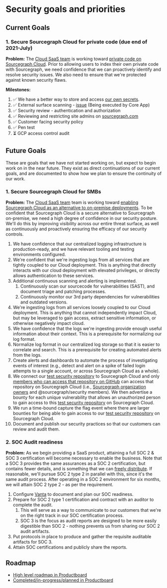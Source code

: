 # Security goals and priorities

## Current Goals

### 1. Secure Sourcegraph Cloud for private code (due end of 2021-July)

**Problem:** The [Cloud SaaS team](../../../../departments/product-engineering/engineering/cloud/saas/index.md) is working toward [private code on Sourcegraph Cloud](index.md). Prior to allowing users to index their own private code with Sourcegraph, we need confidence that we can proactively identify and resolve security issues. We also need to ensure that we're protected against known security flaws.

**Milestones:**

1. ✅ We have a better way to store and access [our own secrets](https://docs.google.com/document/d/1HzO7szEm-h4fqlQOnVbcJdpDmfQiM7Rb-Tz4CMEYl-Q).
2. ✅ External surface scanning - [issue](https://github.com/sourcegraph/sourcegraph/issues/21298) (Being executed by Core App)
3. ✅ Security review - authentication and authorization
4. ✅ Reviewing and restricting site admins on [sourcegraph.com](https://sourcegraph.com/)
5. ✅ Customer facing security policy
6. ✅ Pen test
7. ⏳ GCP access control audit

## Future Goals

These are goals that we have not started working on, but expect to begin work on in the near future. They exist as direct continuations of our current goals, and are documented to show how we plan to ensure the continuity of our work.

### 1. Secure Sourcegraph Cloud for SMBs

**Problem:** The [Cloud SaaS team](../../../../departments/product-engineering/engineering/cloud/saas/index.md) team is working toward [enabling Sourcegraph Cloud as an alternative to on-premise deployments](../../../../product-engineering/engineering/cloud/saas/index.md). To be confident that Sourcegraph Cloud is a secure alternative to Sourcegraph on-premise, we need a high degree of confidence in our security posture. We'll do this by improving visibility across our entire threat surface, as well as continuously and proactively ensuring the efficacy of our security controls.

1. We have confidence that our centralized logging infrastructure is production-ready, and we have relevant tooling and testing environments configured.
2. We're confident that we're ingesting logs from all services that are tightly coupled to our Cloud deployment. This is anything that directly interacts with our cloud deployment with elevated privileges, or directly allows authentication to these services.
3. Additional continuous scanning and alerting is implemented.
   1. Continuously scan our sourcecode for vulnerabilities (SAST), and document triage and patching processes.
   2. Continuously monitor our 3rd party dependencies for vulnerabilities and outdated versions.
4. We're ingesting logs from all services loosely coupled to our Cloud deployment. This is anything that cannot independently impact Cloud, but may be leveraged to gain access, extract sensitive information, or otherwise negatively impact cloud.
5. We have confidence that the logs we're ingesting provide enough useful information about their context. This is a prerequisite for normalizing our log format.
6. Normalize log format in our centralized log storage so that it is easier to correlate and search. This is a prerequisite for creating automated alerts from the logs.
7. Create alerts and dashboards to automate the process of investigating events of interest (e.g., detect and alert on a spike of failed login attempts to a single account, or across Sourcegraph Cloud as a whole).
8. We connect our [test security repository](https://github.com/sourcegraph/security-test/blob/main/README.md) to Sourcegraph Cloud and only [members who can access that repository on GitHub](https://github.com/sourcegraph/security-test/settings/access) can access that repository on Sourcegraph Cloud (i.e., [Sourcegraph organization owners](https://github.com/orgs/sourcegraph/people?query=role%3Aowner) and @sourcegraph/security members). We then advertise a bounty for each unique vulnerability that allows an unauthorized person to gain access to this [test security repository](https://github.com/sourcegraph/security-test/blob/main/README.md) on Sourcegraph Cloud.
9. We run a time-bound capture the flag event where there are larger bounties for being able to gain access to our [test security repository](https://github.com/sourcegraph/security-test/blob/main/README.md) on Sourcegraph Cloud.
10. Document and publish our security practices so that our customers can review and audit them.

### 2. SOC Audit readiness

**Problem:** As we begin providing a SaaS product, attaining a full SOC 2 & SOC 3 certification will become necessary to enable the business. Note that a SOC 3 provides the same assurances as a SOC 2 certification, but contains fewer details, and is something that we can [freely distribute](https://www.aicpa.org/interestareas/frc/assuranceadvisoryservices/aicpasoc3report.html). If reasonable, we'll pursue SOC 2 type 2 in parallel with this, since it's the same audit process. After operating in a SOC 2 environment for six months, we will attain SOC 2 type 2 - as per the requirement.

1. Configure [Vanta](https://www.vanta.com/) to document and plan our SOC readiness.
1. Prepare for SOC 2 type 1 certification and contract with an auditor to complete the audit.
   1. This will serve as a way to communicate to our customers that we're on the right track in our SOC certification process.
   1. SOC 3 is the focus as audit reports are designed to be more easily digestible than SOC 2 - nothing prevents us from sharing our SOC 2 audit artifacts.
1. Put protocols in place to produce and gather the requisite auditable artifacts for SOC 3.
1. Attain SOC certifications and publicly share the reports.

## Roadmap

- [High level roadmap in Productboard](https://sourcegraph.productboard.com/roadmap/2866503-fy2022-security)
- [Completed/in-progress/planned in Productboard](https://sourcegraph.productboard.com/feature-board/2130270-security)
